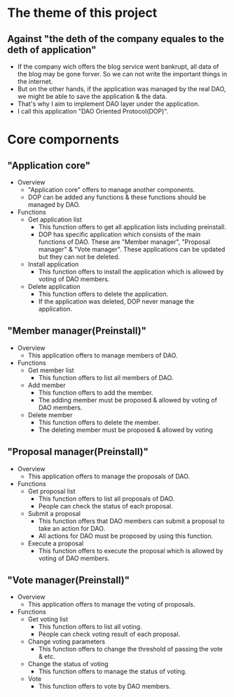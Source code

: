 # The theme of this project
## Against "the deth of the company equales to the deth of application"
- If the company wich offers the blog service went bankrupt, all data of the blog may be gone forver. So we can not write the important things in the internet. 
- But on the other hands, if the application was managed by the real DAO, we might be able to save the application & the data.
- That's why I aim to implement DAO layer under the application.
- I call this application "DAO Oriented Protocol(DOP)". 
# Core compornents
## "Application core"
- Overview
  - "Application core" offers to manage another components.
  - DOP can be added any functions & these functions should be managed by DAO.
- Functions
  - Get application list
    - This function offers to get all application lists including preinstall.
    - DOP has specific application which consists of the main functions of DAO. These are "Member manager", "Proposal manager" & "Vote manager". These applications can be updated but they can not be deleted.
  - Install application
    - This function offers to install the application which is allowed by voting of DAO members.
  - Delete application
    - This function offers to delete the application.
    - If the application was deleted, DOP never manage the application.
## "Member manager(Preinstall)"
- Overview
  - This application offers to manage members of DAO.
- Functions
  - Get member list
    - This function offers to list all members of DAO.
  - Add member
    - This function offers to add the member.
    - The adding member must be proposed & allowed by voting of DAO members.
  - Delete member
    - This function offers to delete the member.
    - The deleting member must be proposed & allowed by voting  
## "Proposal manager(Preinstall)"
- Overview
  - This application offers to manage the proposals of DAO.
- Functions
  - Get proposal list
    - This function offers to list all proposals of DAO.
    - People can check the status of each proposal.
  - Submit a proposal
    - This function offers that DAO members can submit a proposal to take an action for DAO.
    - All actions for DAO must be proposed by using this function.
  - Execute a proposal
    - This function offers to execute the proposal which is allowed by voting of DAO members.
## "Vote manager(Preinstall)"
- Overview
  - This application offers to manage the voting of proposals.
- Functions
  - Get voting list
    - This function offers to list all voting.
    - People can check voting result of each proposal.
  - Change voting parameters
    - This function offers to change the threshold of passing the vote & etc.
  - Change the status of voting
    - This function offers to manage the status of voting.
  - Vote
    - This function offers to vote by DAO members.
